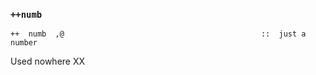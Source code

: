 ### `++numb`

    ++  numb  ,@                                            ::  just a number

Used nowhere XX

